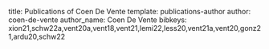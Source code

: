 title: Publications of Coen De Vente
template: publications-author
author: coen-de-vente
author_name: Coen De Vente
bibkeys: xion21,schw22a,vent20a,vent18,vent21,lemi22,less20,vent21a,vent20,gonz21,ardu20,schw22